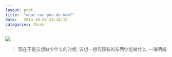 ```yaml
---
layout: post
title:  "what can you do now?"
date:   2014-10-02 23:18:15
categories: think
---
```


<img src="http://pic.yupoo.com/wnpers_v/E6mU0uP5/medium.jpg">

<!--more-->
>现在不是去想缺少什么的时候, 该想一想凭现有的东西你能做什么. --海明威